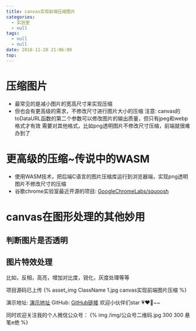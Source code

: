 ```yaml
---
title: canvas实现前端压缩图片
categories:
  - 实验室
  - null
tags:
  - null
  - null
date: 2018-11-28 21:06:00
top:
---
```



# 压缩图片
* 最常见的是减小图片的宽高尺寸来实现压缩
* 但也会有更高级的需求，不修改尺寸进行图片大小的压缩
注意: canvas的toDataURL函数的第二个参数可以修改图片的输出质量，但只有jpeg和webp格式才有效
需要对其他格式，比如png透明图片不修改尺寸压缩，前端就很难办到了

# 更高级的压缩~传说中的WASM
* 使用WASM技术，把后端C语言的图片压缩库运行到浏览器端，实现png透明图片不修改尺寸的压缩
* 谷歌chrome实验室最近开源的项目: [GoogleChromeLabs/squoosh](https://github.com/GoogleChromeLabs/squoosh)

# canvas在图形处理的其他妙用
## 判断图片是否透明
## 图片特效处理
比如，反相，高亮，增加对比度，锐化，灰度处理等等

项目源码已上传
{% asset_img ClassName 1.jpg canvas实现前端图片压缩 %}

演示地址: [演示地址](https://yllg.github.io/canvas-compreImg/)
GitHub: [GitHub链接](https://github.com/yllg/canvas-compreImg)
欢迎小伙伴们star 💗❤️💖~~

同时欢迎关注我的个人微信公众号：
{% img  /img/公众号二维码.jpg 300 300 悬笔e绝 %}